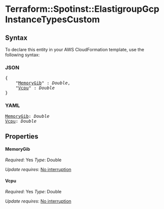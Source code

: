 # Terraform::Spotinst::ElastigroupGcp InstanceTypesCustom

## Syntax

To declare this entity in your AWS CloudFormation template, use the following syntax:

### JSON

<pre>
{
    "<a href="#memorygib" title="MemoryGib">MemoryGib</a>" : <i>Double</i>,
    "<a href="#vcpu" title="Vcpu">Vcpu</a>" : <i>Double</i>
}
</pre>

### YAML

<pre>
<a href="#memorygib" title="MemoryGib">MemoryGib</a>: <i>Double</i>
<a href="#vcpu" title="Vcpu">Vcpu</a>: <i>Double</i>
</pre>

## Properties

#### MemoryGib

_Required_: Yes
_Type_: Double

_Update requires_: [No interruption](https://docs.aws.amazon.com/AWSCloudFormation/latest/UserGuide/using-cfn-updating-stacks-update-behaviors.html#update-no-interrupt)

#### Vcpu

_Required_: Yes
_Type_: Double

_Update requires_: [No interruption](https://docs.aws.amazon.com/AWSCloudFormation/latest/UserGuide/using-cfn-updating-stacks-update-behaviors.html#update-no-interrupt)


